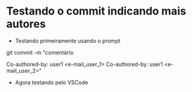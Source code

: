 # Testando o commit indicando mais autores

 - Testando primeiramente usando o prompt

 git commit -m "comentário
>
>
Co-authored-by: user1 <e-mail_user_1>
Co-authored-by: user1 <e-mail_user_2>"

 - Agora testando pelo VSCode